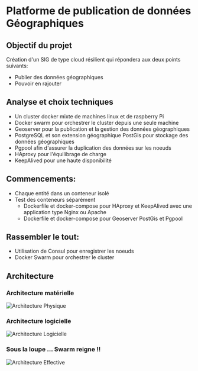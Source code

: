 # Platforme de publication de données Géographiques

## Objectif du projet

Création d'un SIG de type cloud résilient qui répondera aux deux points suivants:
- Publier des données géographiques
- Pouvoir en rajouter

## Analyse et choix techniques

 * Un cluster docker mixte de machines linux et de raspberry Pi
 * Docker swarm pour orchestrer le cluster depuis une seule machine
 * Geoserver pour la publication et la gestion  des données géographiques
 * PostgreSQL et son extension géographique PostGis pour stockage des données géographiques
 * Pgpool afin d'assurer la duplication des données sur les noeuds
 * HAproxy pour l'équilibrage de charge
 * KeepAlived pour une haute disponibilité

## Commencements:

 * Chaque entité  dans un conteneur isolé
 * Test des conteneurs séparément
    - Dockerfile et docker-compose pour HAproxy et KeepAlived avec une application type Nginx ou Apache
    - Dockerfile et docker-compose pour Geoserver PostGis et Pgpool

## Rassembler le tout:

 * Utilisation de Consul pour enregistrer les noeuds
 * Docker Swarm pour orchestrer le cluster

## Architecture 
 
 ### Architecture matérielle 

![Architecture Physique](https://github.com/MedAmiri/Docker_GiS_Project/blob/master/Architecture/physiq.png?raw=tru "Architecture physique")

 ### Architecture logicielle

![Architecture Logicielle](https://github.com/MedAmiri/Docker_GiS_Project/blob/master/Architecture/logiciel.png?raw=tru "Architecture logicielle")

 ### Sous la loupe ... Swarm reigne !!

![Architecture Effective](https://github.com/MedAmiri/Docker_GiS_Project/blob/master/Architecture/effective.png?raw=tru "Architecture effective")


